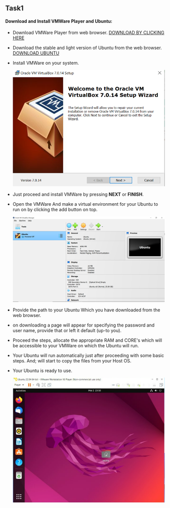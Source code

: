## Task1 

#### Download and Install VMWare Player and Ubuntu:

* Download VMWare Player from web browser. [DOWNLOAD BY CLICKING HERE](https://www.vmware.com/products/workstation-player/workstation-player-evaluation.html)

* Download the stable and light version of Ubuntu from the web browser. [DOWNLOAD UBUNTU](https://ubuntu.com/download)

* Install VMWare on your system.

  ![vmware](.\vmware.png)

* Just proceed and install VMWare by pressing **NEXT**  or **FINISH**.

* Open the VMWare And make a virtual environment for your Ubuntu to run on by clicking the add button on top.

  ![VMWare image](.\mainScreen.PNG)

* Provide the path to your Ubuntu Which you have downloaded from the web browser.

* on downloading a page will appear for specifying the password and user name, provide that or left it default (up-to you).

* Proceed the steps, allocate the appropriate RAM and CORE's which will be accessible to your VMWare on which the Ubuntu will run.

* Your Ubuntu will run automatically just after proceeding with some basic steps. And; will start to copy the files from your Host OS.

* Your Ubuntu is ready to use.

  ![UBUNTU](.\ubuntu.PNG)

  
  
  